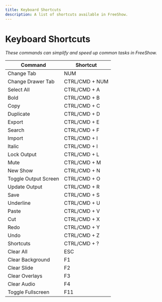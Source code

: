 ```yaml
---
title: Keyboard Shortcuts
description: A list of shortcuts available in FreeShow.
---
```


<script>
    import Key from '../../../components/Key.svelte';
</script>

# Keyboard Shortcuts

_These commands can simplify and speed up common tasks in FreeShow._

| Command              | Shortcut                  |
| -------------------- | ------------------------- |
| Change Tab           | <Key>NUM</Key>            |
| Change Drawer Tab    | <Key>CTRL/CMD + NUM</Key> |
| Select All           | <Key>CTRL/CMD + A</Key>   |
| Bold                 | <Key>CTRL/CMD + B</Key>   |
| Copy                 | <Key>CTRL/CMD + C</Key>   |
| Duplicate            | <Key>CTRL/CMD + D</Key>   |
| Export               | <Key>CTRL/CMD + E</Key>   |
| Search               | <Key>CTRL/CMD + F</Key>   |
| Import               | <Key>CTRL/CMD + I</Key>   |
| Italic               | <Key>CTRL/CMD + I</Key>   |
| Lock Output          | <Key>CTRL/CMD + L</Key>   |
| Mute                 | <Key>CTRL/CMD + M</Key>   |
| New Show             | <Key>CTRL/CMD + N</Key>   |
| Toggle Output Screen | <Key>CTRL/CMD + O</Key>   |
| Update Output        | <Key>CTRL/CMD + R</Key>   |
| Save                 | <Key>CTRL/CMD + S</Key>   |
| Underline            | <Key>CTRL/CMD + U</Key>   |
| Paste                | <Key>CTRL/CMD + V</Key>   |
| Cut                  | <Key>CTRL/CMD + X</Key>   |
| Redo                 | <Key>CTRL/CMD + Y</Key>   |
| Undo                 | <Key>CTRL/CMD + Z</Key>   |
| Shortcuts            | <Key>CTRL/CMD + ?</Key>   |
| Clear All            | <Key>ESC</Key>            |
| Clear Background     | <Key>F1</Key>             |
| Clear Slide          | <Key>F2</Key>             |
| Clear Overlays       | <Key>F3</Key>             |
| Clear Audio          | <Key>F4</Key>             |
| Toggle Fullscreen    | <Key>F11</Key>            |

